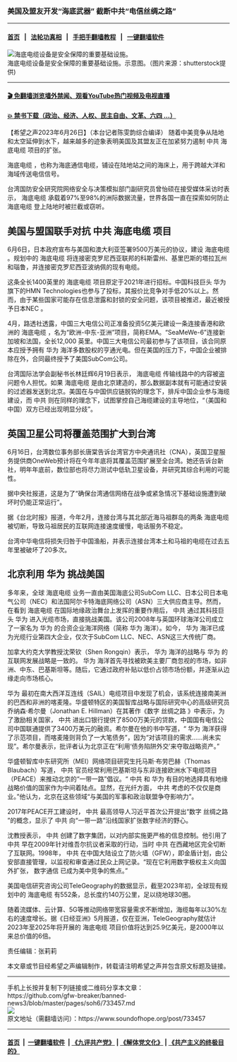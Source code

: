 ### 美国及盟友开发“海底武器” 截断中共“电信丝绸之路”
------------------------

#### [首页](https://github.com/gfw-breaker/banned-news3/blob/master/README.md) &nbsp;&nbsp;|&nbsp;&nbsp; [法轮功真相](https://github.com/begood0513/basic/blob/master/README.md)  &nbsp;&nbsp;|&nbsp;&nbsp; [手把手翻墙教程](https://github.com/gfw-breaker/guides/wiki)  &nbsp;&nbsp;|&nbsp;&nbsp; [一键翻墙软件](https://github.com/gfw-breaker/nogfw/blob/master/README.md)  



<div><img alt="海底电缆设备是安全保障的重要基础设施。" src="https://img.soundofhope.org/2021-12/1639289973887.jpg"/>
<br/><figcaption class="caption">
 海底电缆设备是安全保障的重要基础设施。示意图。（图片来源：shutterstock提供)
</figcaption></div><hr/>

#### [ 🎬  免翻墙浏览墙外禁闻、观看YouTube热门视频及电视直播](https://github.com/gfw-breaker/HelloWorld)

#### [ 💥  禁书下载（政治、经济、人权、民主自由、文革、六四 ...）](https://github.com/gfw-breaker/books/blob/master/README.md)

<div><div class="Content__Wrapper sc-1bvya0-0 elmmKw article_body" data-checkusr="" itemprop="articleBody">
 <div id="post_place_1">
 </div>
 <p class="meta-top">
  <span class="meta">
   【希望之声2023年6月26日】（本台记者陈雯韵综合编译）
  </span>
  随着中美竞争从陆地和太空延伸到水下，越来越多的迹象表明美国及其盟友正在加紧努力遏制
  <ok href="/term/1059">
   中共
  </ok>
  <ok href="/term/136643">
   海底电缆
  </ok>
  项目的扩张。
 </p>
 <p>
  <ok href="/term/136643">
   海底电缆
  </ok>
  ，也称为海底通信电缆，铺设在陆地站之间的海床上，用于跨越大洋和海域传送电信信号。
 </p>
 <p>
  台湾国防安全研究院网络安全与决策模拟部门副研究员曾怡硕在接受媒体采访时表示，
  <ok href="/term/136643">
   海底电缆
  </ok>
  承载着97%至98%的洲际数据流量，世界各国一直在探索如何防止
  <ok href="/term/136643">
   海底电缆
  </ok>
  登上陆地时被拦截或窃听。
 </p>
 <h2>
  美国与盟国联手对抗
  <ok href="/term/1059">
   中共
  </ok>
  <ok href="/term/136643">
   海底电缆
  </ok>
  项目
 </h2>
 <p>
  6月6日，日本政府宣布与美国和澳大利亚签署9500万美元的协议，建设
  <ok href="/term/136643">
   海底电缆
  </ok>
  。规划中的
  <ok href="/term/136643">
   海底电缆
  </ok>
  将连接密克罗尼西亚联邦的科斯雷州、基里巴斯的塔拉瓦州和瑙鲁，并连接密克罗尼西亚波纳佩的现有电缆。
 </p>
 <p>
  这条全长1400英里的
  <ok href="/term/136643">
   海底电缆
  </ok>
  项目原定于2021年进行招标。中国科技巨头
  <ok href="/term/1233">
   华为
  </ok>
  旗下的HMN Technologies也参与了投标，其报价比竞争对手低20%以上。然而，由于某些国家可能存在信息泄露和封锁的安全问题，该项目被推迟，最近被授予日本NEC 。
 </p>
 <p>
  4月，路透社透露，中国三大电信公司正准备投资5亿美元建设一条连接香港和欧洲的
  <ok href="/term/136643">
   海底电缆
  </ok>
  ，名为“欧洲-中东-亚洲”项目，简称EMA。“SeaMeWe-6”连接新加坡和法国，全长12,000 英里。中国三大电信公司最初参与了该项目，该合同原本应授予拥有
  <ok href="/term/1233">
   华为
  </ok>
  海洋多数股权的亨通光电。但在美国的压力下，中国企业被排除在外，合同最终授予了美国SubCom公司。
 </p>
 <p>
  台湾国际法学会副秘书长林廷辉6月19日表示，
  <ok href="/term/136643">
   海底电缆
  </ok>
  传输线路中的内容被盗问题令人担忧。如果
  <ok href="/term/136643">
   海底电缆
  </ok>
  是由北京建造的，那么数据副本就有可能通过安装的过滤器发送到北京。美国在与中国供应链脱钩的理念下，排斥中国企业参与海缆建设，而
  <ok href="/term/1059">
   中共
  </ok>
  则在同样的理念下，试图掌控自己海缆建设的主导地位，“（美国和中国）双方已经出现明显分歧”。
 </p>
 <h2>
  英国卫星公司将覆盖范围扩大到台湾
 </h2>
 <p>
  6月16日，台湾数位事务部长唐棠告诉台湾官方中央通讯社（CNA），英国卫星服务提供商OneWeb预计将在今年年底将其覆盖范围扩展至全台湾。她还告诉台新社，明年年底前，数位部也将尽力测试中低轨卫星设备，并研究其综合利用的可能性。
 </p>
 <p>
  据中央社报道，这是为了“确保台湾通信网络在战争或紧急情况下基础设施遭到破坏时仍能正常运行”。
 </p>
 <p>
  据《台北时报》报道，今年2月，连接台湾与其北部近海马祖群岛的两条
  <ok href="/term/136643">
   海底电缆
  </ok>
  被切断，导致马祖居民的互联网连接速度缓慢，电话服务不稳定。
 </p>
 <p>
  台湾中华电信将损失归咎于中国渔船，并表示连接台湾本土和马祖的电缆在过去五年里被破坏了20多次。
 </p>
 <h2>
  北京利用
  <ok href="/term/1233">
   华为
  </ok>
  挑战美国
 </h2>
 <p>
  多年来，全球
  <ok href="/term/136643">
   海底电缆
  </ok>
  业务一直由美国海底公司SubCom LLC、日本公司日本电气公司（NEC）和法国阿尔卡特海底网络公司（ASN）三大供应商主导。然而，在看到
  <ok href="/term/136643">
   海底电缆
  </ok>
  在国际地缘政治舞台上发挥的重要作用后，
  <ok href="/term/1059">
   中共
  </ok>
  通过其科技巨头
  <ok href="/term/1233">
   华为
  </ok>
  进入光缆市场，直接挑战美国。该公司2008年与英国环球海洋公司成立了一家名为
  <ok href="/term/1233">
   华为
  </ok>
  的合资企业海洋网络（简称
  <ok href="/term/1233">
   华为
  </ok>
  海洋）。如今，
  <ok href="/term/1233">
   华为
  </ok>
  海洋已成为光缆行业第四大企业，仅次于SubCom LLC、NEC、ASN这三大传统厂商。
 </p>
 <p>
  加拿大约克大学教授沈荣钦（Shen Rongqin）表示，
  <ok href="/term/1233">
   华为
  </ok>
  海洋的战略与
  <ok href="/term/1233">
   华为
  </ok>
  的互联网发展战略是一致的。
  <ok href="/term/1233">
   华为
  </ok>
  海洋首先寻找被欧美主要厂商忽视的市场，如非洲、中东、巴基斯坦等。随后，它通过政府补贴以低价占领市场份额，并逐渐从边缘走向市场核心。
 </p>
 <p>
  <ok href="/term/1233">
   华为
  </ok>
  最初在南大西洋互连线（SAIL）电缆项目中发现了机会，该系统连接南美洲的巴西和非洲的喀麦隆。华盛顿特区的美国智库战略与国际研究中心的高级研究员乔纳森·希尔曼（Jonathan E. Hillman）在其著作《数字
  <ok href="/term/7223">
   丝绸之路
  </ok>
  》中表示，为了激励相关国家，
  <ok href="/term/1059">
   中共
  </ok>
  进出口银行提供了8500万美元的贷款，中国国有电信公司中国联通提供了3400万美元的融资。希尔曼在他的书中写道，“
  <ok href="/term/1233">
   华为
  </ok>
  海洋获得了示范项目，而喀麦隆则背负了一大笔债务”，因为“对该项目的需求……尚未实现”。希尔曼表示，批评者认为北京正在“利用‘债务陷阱外交’来夺取战略资产。”
 </p>
 <p>
  华盛顿智库中东研究所（MEI）网络项目研究生托马斯·布劳巴赫（Thomas Blaubach）写道，
  <ok href="/term/1059">
   中共
  </ok>
  官员经常利用巴基斯坦与东非连接欧洲水下电缆项目（PEACE）来推动北京的“一带一路”倡议。“
  <ok href="/term/1059">
   中共
  </ok>
  和
  <ok href="/term/1233">
   华为
  </ok>
  有目的地选择具有地缘战略价值的国家作为中间着陆点。显然，在光纤方面，
  <ok href="/term/1059">
   中共
  </ok>
  考虑的不仅仅是商业。”他认为，北京在这些领域“与美国的军事和政治联盟争夺影响力”。
 </p>
 <p>
  2017年PEACE开工建设时，
  <ok href="/term/1059">
   中共
  </ok>
  最高领导人习近平首次公开提出“数字
  <ok href="/term/7223">
   丝绸之路
  </ok>
  ”的概念，显示了
  <ok href="/term/1059">
   中共
  </ok>
  向“一带一路”沿线国家扩张数字经济的野心。
 </p>
 <p>
  沈教授表示，
  <ok href="/term/1059">
   中共
  </ok>
  创建了数字集团，以对内部实施更严格的信息控制。他引用了
  <ok href="/term/1059">
   中共
  </ok>
  早在2009年针对维吾尔抗议者采取的行动，当时
  <ok href="/term/1059">
   中共
  </ok>
  在西藏地区完全切断了互联网。1998年，
  <ok href="/term/1059">
   中共
  </ok>
  在中国大陆设立了防火墙（GFW），即金盾计划，由公安部直接管理，以监视和审查通过民众上网记录。“现在它利用数字极权主义向国外扩张，
  <ok href="/term/884765">
   数字通信
  </ok>
  已成为美中竞争的焦点。”
 </p>
 <p>
  美国电信研究咨询公司TeleGeography的数据显示，截至2023年初，全球现有规划中的
  <ok href="/term/136643">
   海底电缆
  </ok>
  有552条，总长度约140万公里，足以绕地球30圈。
 </p>
 <p>
  随着流媒体、云计算、5G等推动网络带宽容量需求不断增加，海缆每年以30%左右的速度增长。据《日经亚洲》5月报道，仅在亚洲，TeleGeography就估计2023年至2025年将开展的
  <ok href="/term/136643">
   海底电缆
  </ok>
  项目价值将达到25.9亿美元，是2000年以来总价值的6倍。
 </p>
 <p class="meta-btm">
  责任编辑：张莉莉
 </p>
 <p class="meta-btm">
  本文章或节目经希望之声编辑制作，转载请注明希望之声并包含原文标题及链接。
 </p>
</div>
</div>
<hr/>
手机上长按并复制下列链接或二维码分享本文章：<br/>
https://github.com/gfw-breaker/banned-news3/blob/master/pages/soh6/733457.md <br/>
<a href='https://github.com/gfw-breaker/banned-news3/blob/master/pages/soh6/733457.md'><img src='https://github.com/gfw-breaker/banned-news3/blob/master/pages/soh6/733457.md.png'/></a> <br/>
原文地址（需翻墙访问）：https://www.soundofhope.org/post/733457


------------------------
#### [首页](https://github.com/gfw-breaker/banned-news3/blob/master/README.md) &nbsp;|&nbsp; [一键翻墙软件](https://github.com/gfw-breaker/nogfw/blob/master/README.md) &nbsp;| [《九评共产党》](https://github.com/gfw-breaker/9ping.md/blob/master/README.md#九评之一评共产党是什么) | [《解体党文化》](https://github.com/gfw-breaker/jtdwh.md/blob/master/README.md) | [《共产主义的终极目的》](https://github.com/gfw-breaker/gczydzjmd.md/blob/master/README.md)


<img src='http://gfw-breaker.win/banned-news3/pages/soh6/733457.md' width='0px' height='0px'/>